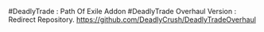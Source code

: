 #DeadlyTrade : Path Of Exile Addon
#DeadlyTrade Overhaul Version : Redirect Repository.
https://github.com/DeadlyCrush/DeadlyTradeOverhaul
